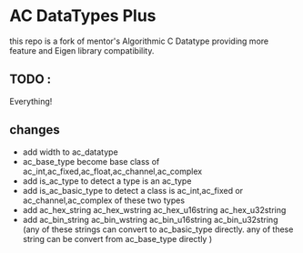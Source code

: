 # AC DataTypes Plus #

this repo is a fork of mentor's  Algorithmic C Datatype providing more feature and Eigen library compatibility.

## TODO : ##

Everything!


## changes ##

* add width to ac_datatype
* ac_base_type become base class of ac_int,ac_fixed,ac_float,ac_channel,ac_complex
* add is_ac_type to detect a type is an ac_type
* add is_ac_basic_type to detect a class is ac_int,ac_fixed or ac_channel,ac_complex of these two types
* add ac_hex_string ac_hex_wstring ac_hex_u16string ac_hex_u32string
* add ac_bin_string ac_bin_wstring ac_bin_u16string ac_bin_u32string (any of these strings can convert to ac_basic_type directly. any of these string can be convert from ac_base_type directly )